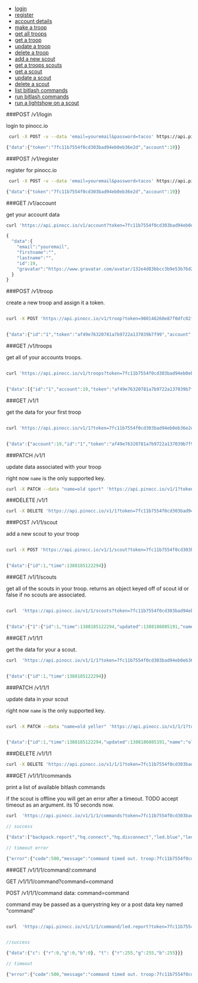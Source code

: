 * <a href="#login">login</a>
* <a href="#register">register</a>
* <a href="#account">account details</a>
* <a href="#new-troop">make a troop</a>
* <a href="#troops">get all troops</a>
* <a href="#troop-get">get a troop</a>
* <a href="#troop-patch">update a troop</a>
* <a href="#troop-del">delete a troop</a>
* <a href="#new-scout">add a new scout</a>
* <a href="#scouts">get a troops scouts</a>
* <a href="#scout-get">get a scout</a>
* <a href="#scout-patch">update a scout</a>
* <a href="#scout-del">delete a scout</a>
* <a href="#commands">list bitlash commands</a>
* <a href="#command">run bitlash commands</a>
* <a href="#lightshow">run a lightshow on a scout</a>


<a name="login"><a>
###POST /v1/login

login to pinocc.io

```sh
 curl -X POST -v --data 'email=youremail&password=tacos' https://api.pinocc.io/v1/login

```

```js
{"data":{"token":"7fc11b7554f0cd303bad94eb0eb36e2d","account":19}}

```

<a name="regsiter"><a>
###POST /v1/register

register for pinocc.io

```sh
 curl -X POST -v --data 'email=youremail&password=tacos' https://api.pinocc.io/v1/register
```

```js
{"data":{"token":"7fc11b7554f0cd303bad94eb0eb36e2d","account":19}}
```
<a name="account"></a>
###GET /v1/account

get your account data

```sh
curl 'https://api.pinocc.io/v1/account?token=7fc11b7554f0cd303bad94eb0eb36e2d'

```

```js
{
  "data":{
    "email":"youremail",
    "firstname":"",
    "lastname":"",
    "id":19,
    "gravatar":"https://www.gravatar.com/avatar/132e4d83bbcc3b9e53b76d241025481-?d=https%3A%2F%2Fpinocc.io%2Fmodules%2Fcontent%2Ftpl%2Fimages%2Fdefault-avatar.png"
  }
}

```
<a name="new-troop"></a>
###POST /v1/troop

create a new troop and assign it a token.

```sh

curl -X POST 'https://api.pinocc.io/v1/troop?token=980146260e87f0dfc02f10e733ca5d73'

```

```js

{"data":{"id":"1","token":"af49e76320781a7b9722a137039b7f99","account":19}}

```

<a name="troops"></a>
###GET /v1/troops

get all of your accounts troops.

```sh

curl 'https://api.pinocc.io/v1/troops?token=7fc11b7554f0cd303bad94eb0eb36e2d'

```

```js

{"data":[{"id":"1","account":19,"token":"af49e76320781a7b9722a137039b7f99","online":false}]}

```

<a name="troop-get"></a>
###GET /v1/1

get the data for your first troop

```sh

curl 'https://api.pinocc.io/v1/1?token=7fc11b7554f0cd303bad94eb0eb36e2d'

```

```js

{"data":{"account":19,"id":"1","token":"af49e76320781a7b9722a137039b7f99","online":false}}

```

<a name="troop-patch"></a>
###PATCH /v1/1

update data associated with your troop

right now ```name``` is the only supported key.

```sh
curl -X PATCH --data "name=old sport" 'https://api.pinocc.io/v1/1?token=7fc11b7554f0cd303bad94eb0eb36e2d'

```

<a name="troop-del"></a>
###DELETE /v1/1

```sh
curl -X DELETE 'https://api.pinocc.io/v1/1?token=7fc11b7554f0cd303bad94eb0eb36e2d'

```

<a name="new-scout"></a>
###POST /v1/1/scout

add a new scout to your troop

```sh

curl -X POST 'https://api.pinocc.io/v1/1/scout?token=7fc11b7554f0cd303bad94eb0eb36e2d'

```

```js

{"data":{"id":1,"time":1388185122294}}

```
<a name="scouts"></a>
###GET /v1/1/scouts

get all of the scouts in your troop. returns an object keyed off of scout id or false if no scouts are associated.

```sh

curl  'https://api.pinocc.io/v1/1/scouts?token=7fc11b7554f0cd303bad94eb0eb36e2d'

```

```js

{"data":{"1":{"id":1,"time":1388185122294,"updated":1388186085191,"name":"old yeller"}}}

```
<a name="scout-get"></a>
###GET /v1/1/1

get the data for your a scout.

```js
curl  'https://api.pinocc.io/v1/1/1?token=7fc11b7554f0cd303bad94eb0eb36e2d'

```

```js

{"data":{"id":1,"time":1388185122294}}

```

<a name="scout-patch"></a>
###PATCH /v1/1/1

update data in your scout

right now ```name``` is the only supported key.

```sh

curl -X PATCH --data "name=old yeller" 'https://api.pinocc.io/v1/1/1?token=7fc11b7554f0cd303bad94eb0eb36e2d'

```

```js

{"data":{"id":1,"time":1388185122294,"updated":1388186085191,"name":"old yeller"}}

```

<a name="scout-del"></a>
###DELETE /v1/1/1

```sh
curl -X DELETE 'https://api.pinocc.io/v1/1/1?token=7fc11b7554f0cd303bad94eb0eb36e2d'

```

<a name="commands"></a>
###GET /v1/1/1/commands

print a list of available bitlash commands

if the scout is offline you will get an error after a timeout. TODO accept timeout as an argument. its 10 seconds now.

```sh
curl  'https://api.pinocc.io/v1/1/1/commands?token=7fc11b7554f0cd303bad94eb0eb36e2d'
```
```js
// success

{"data":["backpack.report","hq.connect","hq.disconnect","led.blue","led.bluevalue","led.cyan","led.green","led.greenvalue","led.hexvalue","led.magenta","led.off","led.orange","led.purple","led.red","led.redvalue","led.report","led.savetorch","led.setrgb","led.settorch","led.white","led.yellow","mesh.broadcastrun","mesh.config","mesh.ingroup","mesh.joingroup","mesh.key","mesh.leavegroup","mesh.ping","mesh.pinggroup","mesh.publish","mesh.remoterun","mesh.report","mesh.resetkey","mesh.setpower","mesh.subscribe","pin.makeinput","pin.makeoutput","pin.off","pin.on","pin.read","pin.report","pin.write","power.disablevcc","power.enablevcc","power.ischarging","power.percent","power.report","power.sleep","power.voltage","randomnumber","scout.gethqtoken","scout.isleadscout","scout.otaboot","scout.report","scout.sethqtoken","temperature","wifi.command","wifi.config","wifi.connect","wifi.list","wifi.report"]}

// timeout error

{"error":{"code":500,"message":"command timed out. troop:7fc11b7554f0cd303bad94eb0eb36e2d, scout:1, command:help"}

```

<a name="command"><a>
###GET  /v1/1/1/command/:command

GET  /v1/1/1/command?command=command

POST /v1/1/1/command  data: command=command


command may be passed as a querystring key or a post data key named "command"


```sh

curl  'https://api.pinocc.io/v1/1/1/command/led.report?token=7fc11b7554f0cd303bad94eb0eb36e2d'

```

```js

//success

{"data":{"c": {"r":0,"g":0,"b":0}, "t": {"r":255,"g":255,"b":255}}}

// timeout

{"error":{"code":500,"message":"command timed out. troop:7fc11b7554f0cd303bad94eb0eb36e2d, scout:1, command:led.report"},"data":{"reply":""}}

```